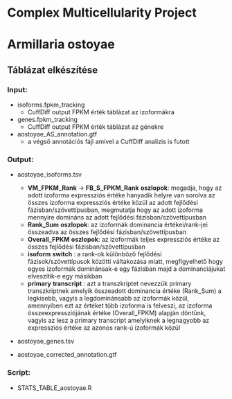 # Complex Multicellularity Project

# Armillaria ostoyae

## Táblázat elkészítése

### Input:
- isoforms.fpkm_tracking
  - CuffDiff output FPKM érték táblázat az izoformákra
- genes.fpkm_tracking
  - CuffDiff output FPKM érték táblázat az génekre
- aostoyae_AS_annotation.gtf
  - a végső annotációs fájl amivel a CuffDiff analízis is futott

### Output:
- aostoyae_isoforms.tsv
  - __VM_FPKM_Rank__ -> __FB_S_FPKM_Rank__ __oszlopok__: megadja, hogy az adott izoforma expressziós értéke hanyadik helyre van sorolva az összes izoforma expressziós értéke közül az adott fejlődési fázisban/szövettípusban, megmutatja hogy az adott izoforma mennyire domináns az adott fejlődési fázisban/szövettípusban
  - __Rank_Sum__ __oszlopok__: az izoformák dominancia értékei/rank-jei összeadva az összes fejlődési fázisban/szövettípusban
  - __Overall_FPKM__ __oszlopok__: az izoformák teljes expressziós értéke az összes fejlődési fázisban/szövettípusban
  - __isoform__ __switch__ : a rank-ok különböző fejlődési fázisok/szövettípusok közötti váltakozása miatt, megfigyelhető hogy egyes izoformák dominánsak-e egy fázisban majd a dominanciájukat elveszítik-e egy másikban
  - __primary__ __transcript__ : azt a transzkriptet nevezzük primary transzkriptnek amelyik összeadott dominancia értéke (Rank_Sum) a legkisebb, vagyis a legdominánsabb az izoformák közül, amennyiben ezt az értéket több izoforma is felveszi, az izoforma összeexpressziójának értéke (Overall_FPKM) alapján döntünk, vagyis az lesz a primary transcript amelyiknek a legnagyobb az expressziós értéke az azonos rank-ú izoformák közül
- aostoyae_genes.tsv

- aostoyae_corrected_annotation.gtf

### Script:
- STATS_TABLE_aostoyae.R

